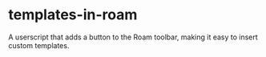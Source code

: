 # templates-in-roam
A userscript that adds a button to the Roam toolbar, making it easy to insert custom templates.
